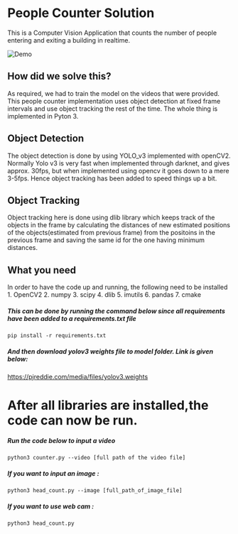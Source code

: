 # People Counter Solution

This is a Computer Vision Application that counts the number of people entering and exiting a building in realtime.

![Demo](/demo/Demo.gif)


## How did we solve this?
As required, we had to train the model on the videos that were provided.
This people counter implementation uses object detection at fixed frame intervals and use object tracking the rest of the time. The whole thing is implemented in Pyton 3.

## Object Detection
	
The object detection is done by using YOLO_v3 implemented with openCV2. Normally Yolo v3 is very fast when implemented through darknet, and gives approx. 30fps, but when implemented using opencv it goes down to a mere 3-5fps. Hence object tracking has been added to speed things up a bit.

## Object Tracking
	
Object tracking here is done using dlib library which keeps track of the objects in the frame by calculating the distances of new estimated positions of the objects(estimated from previous frame) from the positoins in the previous frame and saving the same id for the one having minimum distances.


## What you need
	
In order to have the code up and running, the following need to be installed
	1. OpenCV2
	2. numpy
	3. scipy
	4. dlib
	5. imutils
	6. pandas
	7. cmake
##### This can be done by running the command below since all requirements have been added to a requirements.txt file
    pip install -r requirements.txt
    

##### And then download yolov3 weights file to model folder. Link is given below:
  https://pjreddie.com/media/files/yolov3.weights 

# After all libraries are installed,the code can now be run.
##### Run the code below to input a video
    python3 counter.py --video [full path of the video file]
##### If you want to input an image : 
    python3 head_count.py --image [full_path_of_image_file] 
##### If you want to use web cam : 
    python3 head_count.py  


	

 

